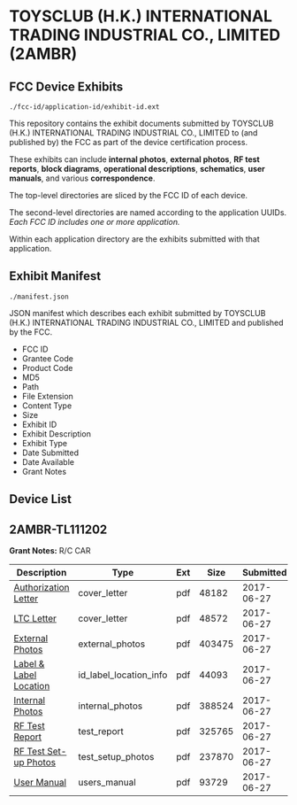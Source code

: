 # TOYSCLUB (H.K.) INTERNATIONAL TRADING INDUSTRIAL CO., LIMITED (2AMBR)
## FCC Device Exhibits

```
./fcc-id/application-id/exhibit-id.ext
```

This repository contains the exhibit documents submitted by TOYSCLUB (H.K.) INTERNATIONAL TRADING INDUSTRIAL CO., LIMITED to (and published by) the FCC as part of the device certification process.

These exhibits can include **internal photos**, **external photos**, **RF test reports**, **block diagrams**, **operational descriptions**, **schematics**, **user manuals**, and various **correspondence**.

The top-level directories are sliced by the FCC ID of each device.

The second-level directories are named according to the application UUIDs. *Each FCC ID includes one or more application.*

Within each application directory are the exhibits submitted with that application. 

## Exhibit Manifest

```
./manifest.json
```

JSON manifest which describes each exhibit submitted by TOYSCLUB (H.K.) INTERNATIONAL TRADING INDUSTRIAL CO., LIMITED and published by the FCC.

- FCC ID
- Grantee Code
- Product Code
- MD5
- Path
- File Extension
- Content Type
- Size
- Exhibit ID
- Exhibit Description
- Exhibit Type
- Date Submitted
- Date Available
- Grant Notes

## Device List
## 2AMBR-TL111202
**Grant Notes:** R/C CAR

| Description | Type | Ext | Size | Submitted | Available |
| ----------- | ---- | --- | ---- | --------- | --------- |
| [Authorization Letter](2AMBR-TL111202/c13942de2fe7b02e0a33d25a4bdc4f36/3440417.pdf) | cover_letter | pdf | 48182 | 2017-06-27 | 2017-06-27 |
| [LTC Letter](2AMBR-TL111202/c13942de2fe7b02e0a33d25a4bdc4f36/3440418.pdf) | cover_letter | pdf | 48572 | 2017-06-27 | 2017-06-27 |
| [External Photos](2AMBR-TL111202/c13942de2fe7b02e0a33d25a4bdc4f36/3440419.pdf) | external_photos | pdf | 403475 | 2017-06-27 | 2017-06-27 |
| [Label & Label Location](2AMBR-TL111202/c13942de2fe7b02e0a33d25a4bdc4f36/3440420.pdf) | id_label_location_info | pdf | 44093 | 2017-06-27 | 2017-06-27 |
| [Internal Photos](2AMBR-TL111202/c13942de2fe7b02e0a33d25a4bdc4f36/3440421.pdf) | internal_photos | pdf | 388524 | 2017-06-27 | 2017-06-27 |
| [RF Test Report](2AMBR-TL111202/c13942de2fe7b02e0a33d25a4bdc4f36/3440424.pdf) | test_report | pdf | 325765 | 2017-06-27 | 2017-06-27 |
| [RF Test Set-up Photos](2AMBR-TL111202/c13942de2fe7b02e0a33d25a4bdc4f36/3440425.pdf) | test_setup_photos | pdf | 237870 | 2017-06-27 | 2017-06-27 |
| [User Manual](2AMBR-TL111202/c13942de2fe7b02e0a33d25a4bdc4f36/3440426.pdf) | users_manual | pdf | 93729 | 2017-06-27 | 2017-06-27 |
